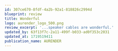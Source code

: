 ```yaml
---
id: 307ce670-8fdf-4a2b-92a1-818826c2994d
blueprint: review
title: Wonderful
logo: aurender_logo_500.png
review_excerpt: '...speaker cables are wonderful.'
updated_by: 63f13f7c-2a11-499f-b033-ad0f353c2031
updated_at: 1719519411
publication_name: AURENDER
---
```

